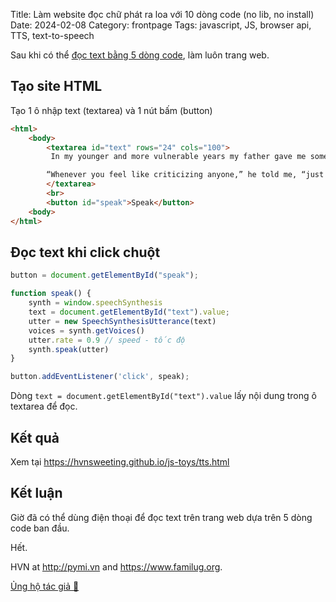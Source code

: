 Title: Làm website đọc chữ phát ra loa với 10 dòng code (no lib, no install)
Date: 2024-02-08
Category: frontpage
Tags: javascript, JS, browser api, TTS, text-to-speech

Sau khi có thể [đọc text bằng 5 dòng code]({filename}/js_tts.md), làm luôn trang web.

## Tạo site HTML 
Tạo 1 ô nhập text (textarea) và 1 nút bấm (button)

```html
<html>
	<body>
		<textarea id="text" rows="24" cols="100">
		 In my younger and more vulnerable years my father gave me some advice that I’ve been turning over in my mind ever since.

		“Whenever you feel like criticizing anyone,” he told me, “just remember that all the people in this world haven’t had the advantages that you’ve
		</textarea>
		<br>
		<button id="speak">Speak</button>
	<body>
</html>
```

## Đọc text khi click chuột
```js
button = document.getElementById("speak");

function speak() {
    synth = window.speechSynthesis
    text = document.getElementById("text").value;
    utter = new SpeechSynthesisUtterance(text)
    voices = synth.getVoices()
    utter.rate = 0.9 // speed - tốc độ
    synth.speak(utter)
}

button.addEventListener('click', speak);
```

Dòng `text = document.getElementById("text").value` lấy nội dung trong ô textarea để đọc.
## Kết quả
Xem tại <https://hvnsweeting.github.io/js-toys/tts.html>

## Kết luận
Giờ đã có thể dùng điện thoại để đọc text trên trang web dựa trên 5 dòng code ban đầu.

Hết.

HVN at <http://pymi.vn> and <https://www.familug.org>.

[Ủng hộ tác giả 🍺](https://www.familug.org/p/ung-ho.html)

